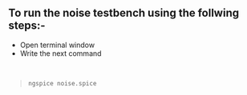## To run the noise testbench using the follwing steps:-
* Open terminal window
* Write the next command 
<p>&nbsp;</p>

>`ngspice noise.spice`

<p>&nbsp;</p>

